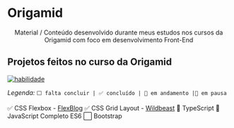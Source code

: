 
# Origamid

<div  align="center">
Material / Conteúdo desenvolvido durante meus estudos nos cursos da Origamid com foco em desenvolvimento Front-End
</div>

## Projetos feitos no curso da Origamid

<a href="https://www.origamid.com/cursos/" target="_blank">
<img align="center" alt="habilidade" src="https://scontent-gru2-2.xx.fbcdn.net/v/t39.30808-6/326404638_544777074285110_7166962989964597970_n.png?_nc_cat=111&ccb=1-7&_nc_sid=e3f864&_nc_eui2=AeF5r3pZfVMsaxOSPABjFx3h0qQqZeAGrsnSpCpl4AauyWwNVQIgmTIktyc_GjTC_CDi2zjqRU3rsLJMtv_OYWQn&_nc_ohc=wzRd92FROocAX8YovDf&_nc_ht=scontent-gru2-2.xx&oh=00_AfBDu0Q2bK57sUx27tblCrcGCaIQpVllhqPgwEAOrdDNAQ&oe=64433695">

</a>

*Legenda:* 
`⬜ falta concluir | ✅ concluído | 🚧 em andamento |🛑 em pausa `


 ✅  CSS Flexbox - [FlexBlog](https://github.com/SamuelLuzSantana/Origamid/tree/main/CSS%20Flexbox/flexblog)
 ✅ CSS Grid Layout - [Wildbeast](https://github.com/SamuelLuzSantana/Origamid/tree/main/CSS%20Layout%20Grid/wildbeast)
 🚧 TypeScript
🛑 JavaScript Completo ES6 
⬜  Bootstrap 
